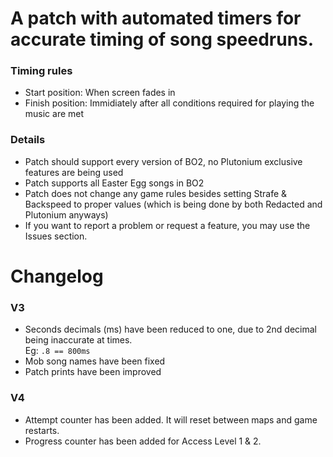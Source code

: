 # A patch with automated timers for accurate timing of song speedruns.

### Timing rules
- Start position: When screen fades in </br>
- Finish position: Immidiately after all conditions required for playing the music are met </br>

### Details
- Patch should support every version of BO2, no Plutonium exclusive features are being used </br>
- Patch supports all Easter Egg songs in BO2 </br>
- Patch does not change any game rules besides setting Strafe & Backspeed to proper values (which is being done by both Redacted and Plutonium anyways) </br>
- If you want to report a problem or request a feature, you may use the Issues section. </br>

# Changelog
### V3
- Seconds decimals (ms) have been reduced to one, due to 2nd decimal being inaccurate at times. </br>Eg: `.8 == 800ms`</br>
- Mob song names have been fixed
- Patch prints have been improved

### V4
- Attempt counter has been added. It will reset between maps and game restarts.
- Progress counter has been added for Access Level 1 & 2.